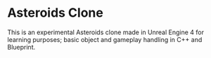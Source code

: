# Asteroids Clone

This is an experimental Asteroids clone made in Unreal Engine 4 for learning purposes; basic object and gameplay handling in C++ and Blueprint.